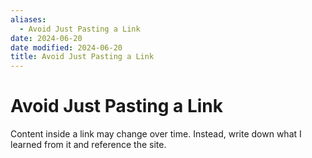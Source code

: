 ```yaml
---
aliases:
  - Avoid Just Pasting a Link
date: 2024-06-20
date modified: 2024-06-20
title: Avoid Just Pasting a Link
---
```


# Avoid Just Pasting a Link

Content inside a link may change over time. Instead, write down what I learned from it and reference the site.
